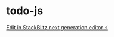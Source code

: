 # todo-js

[Edit in StackBlitz next generation editor ⚡️](https://stackblitz.com/~/github.com/nagisora/todo-js)